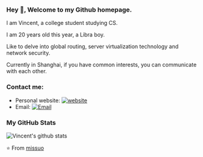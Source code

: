 ### Hey 👋, Welcome to my Github homepage. 

I am Vincent, a college student studying CS. 

I am 20 years old this year, a Libra boy. 

Like to delve into global routing, server virtualization technology and network security. 

Currently in Shanghai, if you have common interests, you can communicate with each other. 

### Contact me:

- Personal website: [![website](https://img.shields.io/badge/https://licardo.cn-3693F3?style=flat-square&logo=icloud&logoColor=white)](https://oneyyt.cn)
- Email: [![Email](https://img.shields.io/badge/albert.abdilim@foxmail.com-D14836?style=flat-square&logo=gmail&logoColor=white)](mailto:i@yyt.moe)

### My GitHub Stats

![Vincent's github stats](https://github-readme-stats.vercel.app/api?username=missuo&show_icons=true)

⭐️ From [missuo](https://github.com/missuo)
